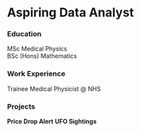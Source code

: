 # Aspiring Data Analyst

### Education
MSc Medical Physics  
BSc (Hons) Mathematics

### Work Experience
Trainee Medical Physicist @ NHS

### Projects
**Price Drop Alert**
**UFO Sightings**
